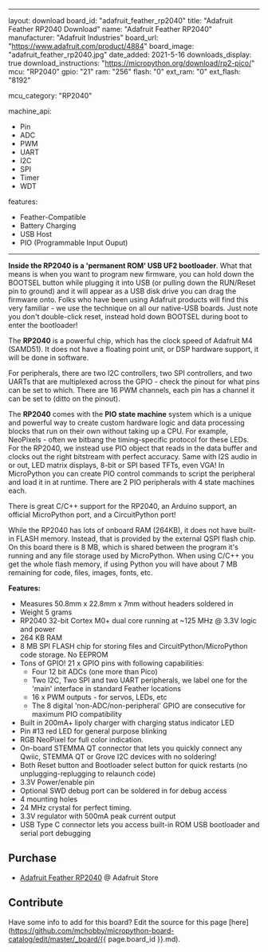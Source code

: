 
---
layout: download
board_id: "adafruit_feather_rp2040"
title: "Adafruit Feather RP2040 Download"
name: "Adafruit Feather RP2040"
manufacturer: "Adafruit Industries"
board_url: "https://www.adafruit.com/product/4884"
board_image: "adafruit_feather_rp2040.jpg"
date_added: 2021-5-16
downloads_display: true
download_instructions: "https://micropython.org/download/rp2-pico/"
mcu: "RP2040"
gpio: "21"
ram: "256"
flash: "0"
ext_ram: "0"
ext_flash: "8192"

mcu_category: "RP2040"

machine_api:
  - Pin
  - ADC
  - PWM
  - UART
  - I2C
  - SPI
  - Timer
  - WDT

features:
  - Feather-Compatible
  - Battery Charging
  - USB Host
  - PIO (Programmable Input Ouput)
---

**Inside the RP2040 is a 'permanent ROM' USB UF2 bootloader**. What that means is when you want to program new firmware, you can hold down the BOOTSEL button while plugging it into USB (or pulling down the RUN/Reset pin to ground) and it will appear as a USB disk drive you can drag the firmware onto. Folks who have been using Adafruit products will find this very familiar - we use the technique on all our native-USB boards. Just note you don't double-click reset, instead hold down BOOTSEL during boot to enter the bootloader!


The **RP2040** is a powerful chip, which has the clock speed of Adafruit M4 (SAMD51). It does not have a floating point unit, or DSP hardware support, it will be done in software.


For peripherals, there are two I2C controllers, two SPI controllers, and two UARTs that are multiplexed across the GPIO - check the pinout for what pins can be set to which. There are 16 PWM channels, each pin has a channel it can be set to (ditto on the pinout).


The **RP2040** comes with the **PIO state machine** system which is a unique and powerful way to create custom hardware logic and data processing blocks that run on their own without taking up a CPU. For example, NeoPixels - often we bitbang the timing-specific protocol for these LEDs. For the RP2040, we instead use PIO object that reads in the data buffer and clocks out the right bitstream with perfect accuracy. Same with I2S audio in or out, LED matrix displays, 8-bit or SPI based TFTs, even VGA! In MicroPython you can create PIO control commands to script the peripheral and load it in at runtime. There are 2 PIO peripherals with 4 state machines each.


There is great C/C++ support for the RP2040, an Arduino support, an official MicroPython port, and a CircuitPython port! 


While the RP2040 has lots of onboard RAM (264KB), it does not have built-in FLASH memory. Instead, that is provided by the external QSPI flash chip. On this board there is 8 MB, which is shared between the program it's running and any file storage used by MicroPython. When using C/C++ you get the whole flash memory, if using Python you will have about 7 MB remaining for code, files, images, fonts, etc.


**Features:**
* Measures 50.8mm x 22.8mm x 7mm without headers soldered in
* Weight 5 grams
* RP2040 32-bit Cortex M0+ dual core running at ~125 MHz @ 3.3V logic and power
* 264 KB RAM
* 8 MB SPI FLASH chip for storing files and CircuitPython/MicroPython code storage. No EEPROM
* Tons of GPIO! 21 x GPIO pins with following capabilities:
  * Four 12 bit ADCs (one more than Pico)
  * Two I2C, Two SPI and two UART peripherals, we label one for the 'main' interface in standard Feather locations
  * 16 x PWM outputs - for servos, LEDs, etc
  * The 8 digital 'non-ADC/non-peripheral' GPIO are consecutive for maximum PIO compatibility
* Built in 200mA+ lipoly charger with charging status indicator LED
* Pin #13 red LED for general purpose blinking
* RGB NeoPixel for full color indication.
* On-board STEMMA QT connector that lets you quickly connect any Qwiic, STEMMA QT or Grove I2C devices with no soldering!
* Both Reset button and Bootloader select button for quick restarts (no unplugging-replugging to relaunch code)
* 3.3V Power/enable pin
* Optional SWD debug port can be soldered in for debug access
* 4 mounting holes
* 24 MHz crystal for perfect timing.
* 3.3V regulator with 500mA peak current output
* USB Type C connector lets you access built-in ROM USB bootloader and serial port debugging

## Purchase

* [Adafruit Feather RP2040](https://www.adafruit.com/product/4884) @ Adafruit Store

## Contribute

Have some info to add for this board? Edit the source for this page [here](https://github.com/mchobby/micropython-board-catalog/edit/master/_board/{{ page.board_id }}.md).


